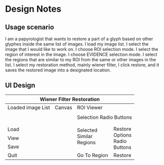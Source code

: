 # Design Notes

## Usage scenario

I am a papyrologist that wants to restore a part of a glyph based on other
glyphes inside the same list of images. I load my image list. I select the
image that I would like to work on. I choose ROI selection mode. I select the
region of interest in the image. I choose EVIDENCE selection mode. I select
the regions that are similar to my ROI from the same or other images in the
list. I select my restoration method, mainly wiener filter, I click restore,
and it saves the restored image into a designated location.

## UI Design

<table>
<thead>
  <tr>
    <th colspan="6">Wiener Filter Restoration</th>
  </tr>
</thead>
<tbody>
  <tr>
    <td>Loaded image List</td>
    <td colspan="3">Canvas</td>
    <td colspan="2">ROI Viewer</td>
  </tr>
  <tr>
    <td rowspan="7"></td>
    <td colspan="3" rowspan="11"></td>
    <td colspan="2" rowspan="4"></td>
  </tr>
  <tr>
  </tr>
  <tr>
  </tr>
  <tr>
  </tr>
  <tr>
    <td colspan="2">Selection Radio Buttons</td>
  </tr>
  <tr>
    <td rowspan="5">Selected<br>Similar<br>Regions</td>
    <td></td>
  </tr>
  <tr>
    <td></td>
  </tr>
  <tr>
    <td>Load</td>
    <td rowspan="3">Restore<br>Options<br>Radio <br>Buttons</td>
  </tr>
  <tr>
    <td>View</td>
  </tr>
  <tr>
    <td>Save</td>
  </tr>
  <tr>
    <td>Quit</td>
    <td>Go To Region</td>
    <td>Restore</td>
  </tr>
</tbody>
</table>
